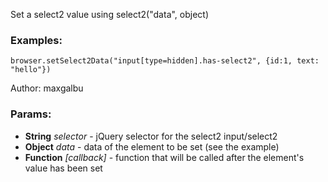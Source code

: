 

<!-- Start coffee/commands/setSelect2Data.js -->

Set a select2 value using select2("data", object)
### Examples:

    browser.setSelect2Data("input[type=hidden].has-select2", {id:1, text: "hello"})

Author: maxgalbu

### Params:

* **String** *selector* - jQuery selector for the select2 input/select2
* **Object** *data* - data of the element to be set (see the example)
* **Function** *[callback]* - function that will be called after the element's value has been set

<!-- End coffee/commands/setSelect2Data.js -->


